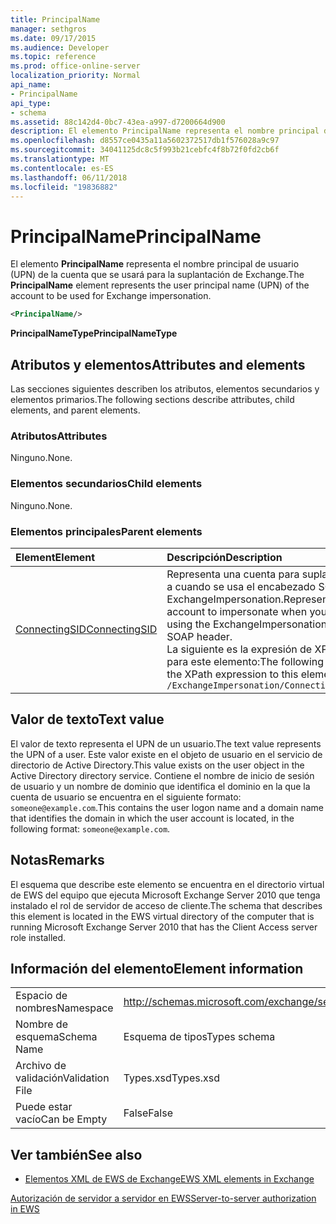 ```yaml
---
title: PrincipalName
manager: sethgros
ms.date: 09/17/2015
ms.audience: Developer
ms.topic: reference
ms.prod: office-online-server
localization_priority: Normal
api_name:
- PrincipalName
api_type:
- schema
ms.assetid: 88c142d4-0bc7-43ea-a997-d7200664d900
description: El elemento PrincipalName representa el nombre principal de usuario (UPN) de la cuenta que se usará para la suplantación de Exchange.
ms.openlocfilehash: d8557ce0435a11a5602372517db1f576028a9c97
ms.sourcegitcommit: 34041125dc8c5f993b21cebfc4f8b72f0fd2cb6f
ms.translationtype: MT
ms.contentlocale: es-ES
ms.lasthandoff: 06/11/2018
ms.locfileid: "19836882"
---
```

# <a name="principalname"></a><span data-ttu-id="5264e-103">PrincipalName</span><span class="sxs-lookup"><span data-stu-id="5264e-103">PrincipalName</span></span>

<span data-ttu-id="5264e-104">El elemento **PrincipalName** representa el nombre principal de usuario (UPN) de la cuenta que se usará para la suplantación de Exchange.</span><span class="sxs-lookup"><span data-stu-id="5264e-104">The **PrincipalName** element represents the user principal name (UPN) of the account to be used for Exchange impersonation.</span></span> 
  
```xml
<PrincipalName/>
```

 <span data-ttu-id="5264e-105">**PrincipalNameType**</span><span class="sxs-lookup"><span data-stu-id="5264e-105">**PrincipalNameType**</span></span>
## <a name="attributes-and-elements"></a><span data-ttu-id="5264e-106">Atributos y elementos</span><span class="sxs-lookup"><span data-stu-id="5264e-106">Attributes and elements</span></span>

<span data-ttu-id="5264e-107">Las secciones siguientes describen los atributos, elementos secundarios y elementos primarios.</span><span class="sxs-lookup"><span data-stu-id="5264e-107">The following sections describe attributes, child elements, and parent elements.</span></span>
  
### <a name="attributes"></a><span data-ttu-id="5264e-108">Atributos</span><span class="sxs-lookup"><span data-stu-id="5264e-108">Attributes</span></span>

<span data-ttu-id="5264e-109">Ninguno.</span><span class="sxs-lookup"><span data-stu-id="5264e-109">None.</span></span>
  
### <a name="child-elements"></a><span data-ttu-id="5264e-110">Elementos secundarios</span><span class="sxs-lookup"><span data-stu-id="5264e-110">Child elements</span></span>

<span data-ttu-id="5264e-111">Ninguno.</span><span class="sxs-lookup"><span data-stu-id="5264e-111">None.</span></span>
  
### <a name="parent-elements"></a><span data-ttu-id="5264e-112">Elementos principales</span><span class="sxs-lookup"><span data-stu-id="5264e-112">Parent elements</span></span>

|<span data-ttu-id="5264e-113">**Element**</span><span class="sxs-lookup"><span data-stu-id="5264e-113">**Element**</span></span>|<span data-ttu-id="5264e-114">**Descripción**</span><span class="sxs-lookup"><span data-stu-id="5264e-114">**Description**</span></span>|
|:-----|:-----|
|[<span data-ttu-id="5264e-115">ConnectingSID</span><span class="sxs-lookup"><span data-stu-id="5264e-115">ConnectingSID</span></span>](connectingsid.md) <br/> |<span data-ttu-id="5264e-116">Representa una cuenta para suplantar a cuando se usa el encabezado SOAP ExchangeImpersonation.</span><span class="sxs-lookup"><span data-stu-id="5264e-116">Represents an account to impersonate when you are using the ExchangeImpersonation SOAP header.</span></span>  <br/> <span data-ttu-id="5264e-117">La siguiente es la expresión de XPath para este elemento:</span><span class="sxs-lookup"><span data-stu-id="5264e-117">The following is the XPath expression to this element:</span></span>  <br/>  `/ExchangeImpersonation/ConnectingSID` <br/> |
   
## <a name="text-value"></a><span data-ttu-id="5264e-118">Valor de texto</span><span class="sxs-lookup"><span data-stu-id="5264e-118">Text value</span></span>

<span data-ttu-id="5264e-119">El valor de texto representa el UPN de un usuario.</span><span class="sxs-lookup"><span data-stu-id="5264e-119">The text value represents the UPN of a user.</span></span> <span data-ttu-id="5264e-120">Este valor existe en el objeto de usuario en el servicio de directorio de Active Directory.</span><span class="sxs-lookup"><span data-stu-id="5264e-120">This value exists on the user object in the Active Directory directory service.</span></span> <span data-ttu-id="5264e-121">Contiene el nombre de inicio de sesión de usuario y un nombre de dominio que identifica el dominio en la que la cuenta de usuario se encuentra en el siguiente formato: `someone@example.com`.</span><span class="sxs-lookup"><span data-stu-id="5264e-121">This contains the user logon name and a domain name that identifies the domain in which the user account is located, in the following format:  `someone@example.com`.</span></span>
  
## <a name="remarks"></a><span data-ttu-id="5264e-122">Notas</span><span class="sxs-lookup"><span data-stu-id="5264e-122">Remarks</span></span>

<span data-ttu-id="5264e-123">El esquema que describe este elemento se encuentra en el directorio virtual de EWS del equipo que ejecuta Microsoft Exchange Server 2010 que tenga instalado el rol de servidor de acceso de cliente.</span><span class="sxs-lookup"><span data-stu-id="5264e-123">The schema that describes this element is located in the EWS virtual directory of the computer that is running Microsoft Exchange Server 2010 that has the Client Access server role installed.</span></span>
  
## <a name="element-information"></a><span data-ttu-id="5264e-124">Información del elemento</span><span class="sxs-lookup"><span data-stu-id="5264e-124">Element information</span></span>

|||
|:-----|:-----|
|<span data-ttu-id="5264e-125">Espacio de nombres</span><span class="sxs-lookup"><span data-stu-id="5264e-125">Namespace</span></span>  <br/> |http://schemas.microsoft.com/exchange/services/2006/types  <br/> |
|<span data-ttu-id="5264e-126">Nombre de esquema</span><span class="sxs-lookup"><span data-stu-id="5264e-126">Schema Name</span></span>  <br/> |<span data-ttu-id="5264e-127">Esquema de tipos</span><span class="sxs-lookup"><span data-stu-id="5264e-127">Types schema</span></span>  <br/> |
|<span data-ttu-id="5264e-128">Archivo de validación</span><span class="sxs-lookup"><span data-stu-id="5264e-128">Validation File</span></span>  <br/> |<span data-ttu-id="5264e-129">Types.xsd</span><span class="sxs-lookup"><span data-stu-id="5264e-129">Types.xsd</span></span>  <br/> |
|<span data-ttu-id="5264e-130">Puede estar vacío</span><span class="sxs-lookup"><span data-stu-id="5264e-130">Can be Empty</span></span>  <br/> |<span data-ttu-id="5264e-131">False</span><span class="sxs-lookup"><span data-stu-id="5264e-131">False</span></span>  <br/> |
   
## <a name="see-also"></a><span data-ttu-id="5264e-132">Ver también</span><span class="sxs-lookup"><span data-stu-id="5264e-132">See also</span></span>



- [<span data-ttu-id="5264e-133">Elementos XML de EWS de Exchange</span><span class="sxs-lookup"><span data-stu-id="5264e-133">EWS XML elements in Exchange</span></span>](ews-xml-elements-in-exchange.md)


[<span data-ttu-id="5264e-134">Autorización de servidor a servidor en EWS</span><span class="sxs-lookup"><span data-stu-id="5264e-134">Server-to-server authorization in EWS</span></span>](http://msdn.microsoft.com/library/f1610a20-672d-448b-8c00-5b0fbcaf31cb%28Office.15%29.aspx)

